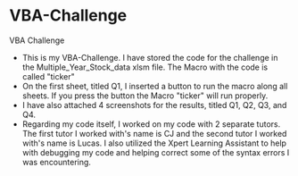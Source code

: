 # VBA-Challenge
VBA Challenge
- This is my VBA-Challenge. I have stored the code for the challenge in the Multiple_Year_Stock_data xlsm file. The Macro with the code is called "ticker"
- On the first sheet, titled Q1, I inserted a button to run the macro along all sheets. If you press the button the Macro "ticker" will run properly. 
- I have also attached 4 screenshots for the results, titled Q1, Q2, Q3, and Q4. 
- Regarding my code itself, I worked on my code with 2 separate tutors. The first tutor I worked with's name is CJ and the second tutor I worked with's name is Lucas. I also utilized the Xpert Learning Assistant to help with debugging my code and helping correct some of the syntax errors I was encountering. 